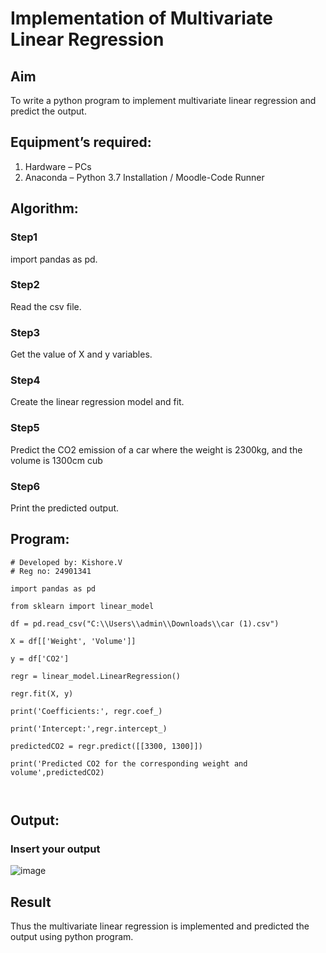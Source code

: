 # Implementation of Multivariate Linear Regression
## Aim
To write a python program to implement multivariate linear regression and predict the output.
## Equipment’s required:
1.	Hardware – PCs
2.	Anaconda – Python 3.7 Installation / Moodle-Code Runner
## Algorithm:
### Step1
import pandas as pd.

### Step2
Read the csv file.

### Step3
Get the value of X and y variables.

### Step4
Create the linear regression model and fit.

### Step5
Predict the CO2 emission of a car where the weight is 2300kg, and the volume is 1300cm cub

### Step6
Print the predicted output.

## Program:
```
# Developed by: Kishore.V
# Reg no: 24901341

import pandas as pd

from sklearn import linear_model

df = pd.read_csv("C:\\Users\\admin\\Downloads\\car (1).csv")

X = df[['Weight', 'Volume']]

y = df['CO2']

regr = linear_model.LinearRegression()

regr.fit(X, y)

print('Coefficients:', regr.coef_)

print('Intercept:',regr.intercept_)

predictedCO2 = regr.predict([[3300, 1300]])

print('Predicted CO2 for the corresponding weight and volume',predictedCO2)



```
## Output:

### Insert your output
![image](https://github.com/user-attachments/assets/7a17af54-f012-496a-889e-626ba3d1ec29)


## Result
Thus the multivariate linear regression is implemented and predicted the output using python program.
